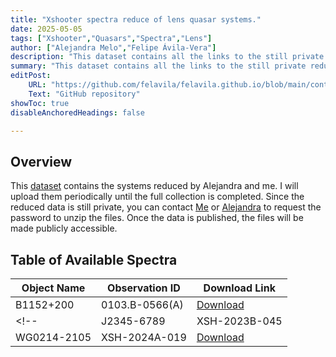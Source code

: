 ```yaml
---
title: "Xshooter spectra reduce of lens quasar systems." 
date: 2025-05-05
tags: ["Xshooter","Quasars","Spectra","Lens"]
author: ["Alejandra Melo","Felipe Ávila-Vera"]
description: "This dataset contains all the links to the still private reduce spectra of quasars."
summary: "This dataset contains all the links to the still private reduce spectra of quasars."
editPost:
    URL: "https://github.com/felavila/felavila.github.io/blob/main/content/data/data_xshooter.md"
    Text: "GitHub repository"
showToc: true
disableAnchoredHeadings: false

---
```


## Overview

This [dataset](https://drive.google.com/drive/folders/1glfUBEZImT_DEb_7XIjrGxBvrshFsppN?usp=sharing) contains the systems reduced by Alejandra and me. I will upload them periodically until the full collection is completed. Since the reduced data is still private, you can contact [Me](mailto:felipe.avilav@postgrado.uv.cl) or [Alejandra](mailto:amelo@mpa-garching.mpg.de) to request the password to unzip the files. Once the data is published, the files will be made publicly accessible.

## Table of Available Spectra

| Object Name | Observation ID | Download Link |
|-------------|----------------|----------------|
| B1152+200  | 0103.B-0566(A)  | [Download](https://drive.google.com/file/d/1BNzRmNO3EW5e0i3EOStwNPQTEMh5MqMa/view?usp=sharing)  |
<!-- | J2345-6789  | XSH-2023B-045  | [Download](#)  |
| WG0214-2105 | XSH-2024A-019  | [Download](#)  | -->


